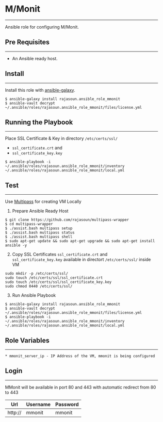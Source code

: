 # M/Monit
-------

Ansible role for configuring M/Monit. 

## Pre Requisites
------------

* An Ansible ready host.

## Install
-------
Install this role with [ansible-galaxy](https://galaxy.ansible.com/rajasoun/ansible_role_monit).

```shell
$ ansible-galaxy install rajasoun.ansible_role_mmonit
$ ansible-vault decrypt ~/.ansible/roles/rajasoun.ansible_role_mmonit/files/license.yml
```

## Running the Playbook 
-------

Place SSL Certificate & Key in directory `/etc/certs/ssl/`
* `ssl_certificate.crt` and 
* `ssl_certificate_key.key` 

```
$ ansible-playbook -i ~/.ansible/roles/rajasoun.ansible_role_mmonit/inventory ~/.ansible/roles/rajasoun.ansible_role_mmonit/local.yml
```


## Test
------------

Use [Multipass](https://multipass.run/) for creating VM Locally

1. Prepare Ansible Ready Host
```
$ git clone https://github.com/rajasoun/multipass-wrapper
$ cd multipass-wrapper
$ ./assist.bash multipass setup
$ ./assist.bash multipass status
$ ./assist.bash multipass shell
$ sudo apt-get update && sudo apt-get upgrade && sudo apt-get install ansible -y
```

2. Copy SSL Certificates `ssl_certificate.crt` and `ssl_certificate_key.key` available in directort `/etc/certs/ssl/` inside VM
```
sudo mkdir -p /etc/certs/ssl/
sudo touch /etc/certs/ssl/ssl_certificate.crt
sudo touch /etc/certs/ssl/ssl_certificate_key.key
sudo chmod 0440 /etc/certs/ssl/
```

3. Run Ansible Playbook 

```
$ ansible-galaxy install rajasoun.ansible_role_mmonit
$ ansible-vault decrypt ~/.ansible/roles/rajasoun.ansible_role_mmonit/files/license.yml
$ ansible-playbook -i ~/.ansible/roles/rajasoun.ansible_role_mmonit/inventory ~/.ansible/roles/rajasoun.ansible_role_mmonit/local.yml

```

## Role Variables
--------------
    * mmonit_server_ip - IP Address of the VM, mmonit is being configured

## Login
--------------

MMonit will be available in port 80 and 443 with automatic redirect from 80 to 443

| Url | Username | Password |
|--- |--- |--- |
| http://<server-name> | mmonit | mmonit |

